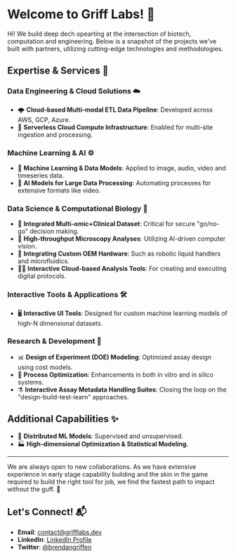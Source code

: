 # Welcome to Griff Labs! 🌟

Hi! We build deep dech opearting at the intersection of biotech, computation and engineering. Below is a snapshot of the projects we've built with partners, utilizing cutting-edge technologies and methodologies.

## Expertise & Services 🔧

### Data Engineering & Cloud Solutions ☁️
- 🌩️ **Cloud-based Multi-modal ETL Data Pipeline**: Developed across AWS, GCP, Azure.
- 🤖 **Serverless Cloud Compute Infrastructure**: Enabled for multi-site ingestion and processing.

### Machine Learning & AI ⚙️
- 🧠 **Machine Learning & Data Models**: Applied to image, audio, video and timeseries data.
- 🎥 **AI Models for Large Data Processing**: Automating processes for extensive formats like video.

### Data Science & Computational Biology 🔬
- 🔗 **Integrated Multi-omic+Clinical Dataset**: Critical for secure "go/no-go" decision making.
- 🧬 **High-throughput Microscopy Analyses**: Utilizing AI-driven computer vision.
- 🤝 **Integrating Custom OEM Hardware**: Such as robotic liquid handlers and microfluidics.
- 👨‍🔬 **Interactive Cloud-based Analysis Tools**: For creating and executing digital protocols.

### Interactive Tools & Applications 🛠️
- 🖥️ **Interactive UI Tools**: Designed for custom machine learning models of high-N dimensional datasets.

### Research & Development 🚀
- 📊 **Design of Experiment (DOE) Modeling**: Optimized assay design using cost models.
- 🧪 **Process Optimization**: Enhancements in both in vitro and in silico systems.
- ⚗️ **Interactive Assay Metadata Handling Suites**: Closing the loop on the "design-build-test-learn" approaches.

## Additional Capabilities ✨
- 🧰 **Distributed ML Models**: Supervised and unsupervised.
- 🏭 **High-dimensional Optimization & Statistical Modeling**.

---

We are always open to new collaborations. As we have extensive experience in early stage capability building and the skin in the game required to build the right tool for job, we find the fastest path to impact without the guff. 🚀

## Let's Connect! 📬

- **Email**: [contact@grifflabs.dev](mailto:contact@grifflabs.dev)
- **LinkedIn**: [LinkedIn Profile](https://www.linkedin.com/in/brendangriffen/)
- **Twitter**: [@brendangriffen](https://twitter.com/brendangriffen)

